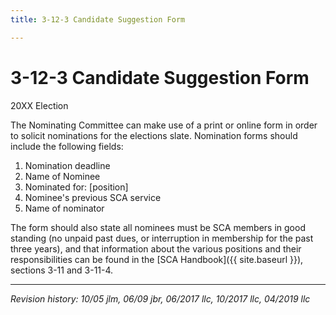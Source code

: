 ```yaml
---
title: 3-12-3 Candidate Suggestion Form

---
```


# 3-12-3 Candidate Suggestion Form

20XX Election

The Nominating Committee can make use of a print or online form in order to solicit nominations for the elections slate. Nomination forms should include the following fields:

1. Nomination deadline
2. Name of Nominee
3. Nominated for: [position]
4. Nominee's previous SCA service
5. Name of nominator

The form should also state all nominees must be SCA members in good standing (no unpaid past dues, or interruption in membership for the past three years), and that information about the various positions and their responsibilities can be found in the [SCA Handbook]({{ site.baseurl }}), sections 3-11 and 3-11-4.

***

_Revision history: 10/05 jlm, 06/09 jbr, 06/2017 llc, 10/2017 llc, 04/2019 llc_
